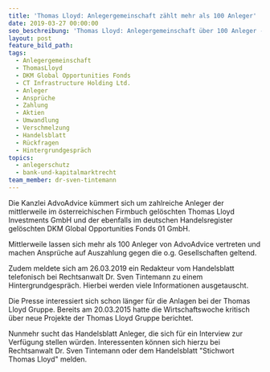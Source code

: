 ```yaml
---
title: 'Thomas Lloyd: Anlegergemeinschaft zählt mehr als 100 Anleger'
date: 2019-03-27 00:00:00
seo_beschreibung: 'Thomas Lloyd: Anlegergemeinschaft über 100 Anleger - Handelsblatt meldet sich'
layout: post
feature_bild_path:
tags:
  - Anlegergemeinschaft
  - ThomasLloyd
  - DKM Global Opportunities Fonds
  - CT Infrastructure Holding Ltd.
  - Anleger
  - Ansprüche
  - Zahlung
  - Aktien
  - Umwandlung
  - Verschmelzung
  - Handelsblatt
  - Rückfragen
  - Hintergrundgespräch
topics:
  - anlegerschutz
  - bank-und-kapitalmarktrecht
team_member: dr-sven-tintemann
---
```


Die Kanzlei AdvoAdvice k&uuml;mmert sich um zahlreiche Anleger der mittlerweile im &ouml;sterreichischen Firmbuch gel&ouml;schten Thomas Lloyd Investments GmbH und der ebenfalls im deutschen Handelsregister gel&ouml;schten DKM Global Opportunities Fonds 01 GmbH.

Mittlerweile lassen sich mehr als 100 Anleger von AdvoAdvice vertreten und machen Anspr&uuml;che auf Auszahlung gegen die o.g. Gesellschaften geltend.

Zudem meldete sich am 26.03.2019 ein Redakteur vom Handelsblatt telefonisch bei Rechtsanwalt Dr. Sven Tintemann zu einem Hintergrundgespr&auml;ch. Hierbei werden viele Informationen ausgetauscht.

Die Presse interessiert sich schon l&auml;nger f&uuml;r die Anlagen bei der Thomas Lloyd Gruppe. Bereits am 20.03.2015 hatte die Wirtschaftswoche kritisch &uuml;ber neue Projekte der Thomas Lloyd Gruppe berichtet.

Nunmehr sucht das Handelsblatt Anleger, die sich f&uuml;r ein Interview zur Verf&uuml;gung stellen w&uuml;rden. Interessenten k&ouml;nnen sich hierzu bei Rechtsanwalt Dr. Sven Tintemann oder dem Handelsblatt "Stichwort Thomas Lloyd" melden.

&nbsp;

&nbsp;

&nbsp;